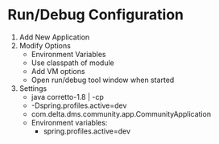 # Run/Debug Configuration
1. Add New Application
2. Modify Options
   - Environment Variables
   - Use classpath of module
   - Add VM options
   - Open run/debug tool window when started
3. Settings
   - java corretto-1.8 | -cp <no module>
   - -Dspring.profiles.active=dev
   - com.delta.dms.community.app.CommunityApplication
   - Environment variables:
     - spring.profiles.active=dev
